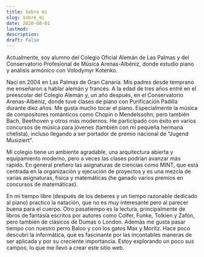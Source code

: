 ```yaml
---
title: Sobre mí
slug: sobre_mi
date: 2020-08-01
lastmod:
description:
draft: False
---
```

Actualmente, soy alumno del Colegio Oficial Alemán de Las Palmas y del Conservatorio Profesional de Música Arenas-Albéniz, donde estudio piano y análisis armónico con Volodymyr Kotenko.

Nací en 2004 en Las Palmas de Gran Canaria. Mis padres desde temprano me enseñaron a hablar alemán y francés. A la edad de tres años entré en el preescolar del Colegio Alemán y, un año después, en el Conservatorio Arenas-Albéniz, donde tuve clases de piano con Purificación Padilla durante diez años. Me gusta mucho tocar el piano. Especialmente la música de compositores románticos como Chopin o Mendelssohn, pero también Bach, Beethoven y otros más modernos. He participado con éxito en varios concursos de música para jóvenes (también con mi pequeña hermana chelista), incluso llegando a ser portador de premio nacional de "Jugend Musiziert".

Mi colegio tiene un ambiente agradable, una arquitectura abierta y equipamiento moderno, pero a veces las clases podrían avanzar más rápido. En general prefiero las asignaturas de ciencias como MINT, que está centrada en la organización y ejecución de proyectos y es una mezcla de varias asignaturas, física y matemáticas (he ganado varios premios en concursos de matemáticas).

En mi tiempo libre (después de los deberes y un tiempo razonable dedicado al piano) practico la natación, que no es muy interesante pero al parecer buena para el cuerpo. Otro pasatiempo es la lectura, principalmente de libros de fantasía escritos por autores como Colfer, Funke, Tolkien y Zafón, pero también de clásicos de Dumas o London. Además me gusta pasar tiempo con nuestro perro Baloo y con los gatos Max y Moritz.
Hace poco descubrí la informática, que es fascinante por las incontables maneras de ser aplicada y por su creciente importancia. Estoy explorando un poco sus campos, lo que me llevó a crear este sitio web. 